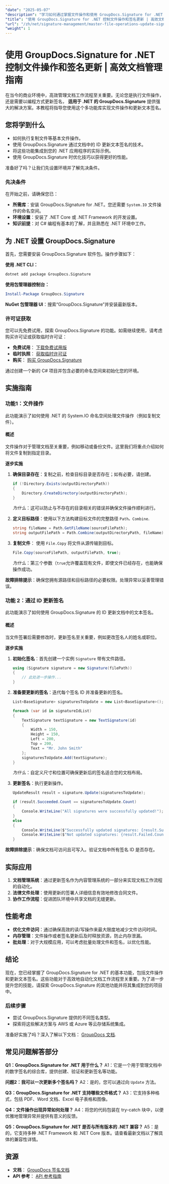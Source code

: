 ```yaml
---
"date": "2025-05-07"
"description": "学习如何通过掌握文件操作和使用 GroupDocs.Signature for .NET 更新签名来高效管理文档工作流程。非常适合希望增强数字签名流程的开发人员。"
"title": "使用 GroupDocs.Signature for .NET 控制文件操作和签名更新 | 高效文档管理指南"
"url": "/zh/net/signature-management/master-file-operations-update-signatures-groupdocs-net/"
"weight": 1
---
```


# 使用 GroupDocs.Signature for .NET 控制文件操作和签名更新 | 高效文档管理指南

在当今的商业环境中，高效管理文档工作流程至关重要。无论您是执行文件操作，还是需要以编程方式更新签名， **适用于 .NET 的 GroupDocs.Signature** 提供强大的解决方案。本教程将指导您使用这个多功能库实现文件操作和更新文本签名。

## 您将学到什么
- 如何执行复制文件等基本文件操作。
- 使用 GroupDocs.Signature 通过文档中的 ID 更新文本签名的技术。
- 将这些功能集成到您的 .NET 应用程序的实际示例。
- 使用 GroupDocs.Signature 时优化技巧以获得更好的性能。

准备好了吗？让我们先设置环境并了解先决条件。

### 先决条件
在开始之前，请确保您已：

- **所需库**：安装 GroupDocs.Signature for .NET。您还需要 `System.IO` 文件操作的命名空间。
- **环境设置**：安装了 .NET Core 或 .NET Framework 的开发设置。
- **知识前提**：对 C# 编程有基本的了解，并且熟悉在 .NET 环境中工作。

## 为 .NET 设置 GroupDocs.Signature
首先，您需要安装 GroupDocs.Signature 软件包。操作步骤如下：

**使用 .NET CLI：**
```bash
dotnet add package GroupDocs.Signature
```

**使用包管理器控制台：**
```powershell
Install-Package GroupDocs.Signature
```

**NuGet 包管理器 UI**：搜索“GroupDocs.Signature”并安装最新版本。

### 许可证获取
您可以先免费试用，探索 GroupDocs.Signature 的功能。如需继续使用，请考虑购买许可证或获取临时许可证：
- **免费试用**： [下载免费试用版](https://releases.groupdocs.com/signature/net/)
- **临时执照**： [获取临时许可证](https://purchase.groupdocs.com/temporary-license/)
- **购买**： [购买 GroupDocs.Signature](https://purchase.groupdocs.com/buy)

通过创建一个新的 C# 项目并包含必要的命名空间来初始化您的环境。

## 实施指南

### 功能1：文件操作
此功能演示了如何使用 .NET 的 System.IO 命名空间处理文件操作（例如复制文件）。 

#### 概述
文件操作对于管理文档至关重要，例如移动或备份文件。这里我们将重点介绍如何将文件复制到指定目录。

**逐步实施**
1. **确保目录存在**：复制之前，检查目标目录是否存在；如有必要，请创建。
    ```csharp
    if (!Directory.Exists(outputDirectoryPath))
    {
        Directory.CreateDirectory(outputDirectoryPath);
    }
    ```
   *为什么*：这可以防止与不存在的目录相关的错误并确保文件操作顺利进行。

2. **定义目标路径**：使用以下方法构建目标文件的完整路径 `Path。Combine`.
    ```csharp
    string fileName = Path.GetFileName(sourceFilePath);
    string outputFilePath = Path.Combine(outputDirectoryPath, fileName);
    ```

3. **复制文件**： 使用 `File.Copy` 将文件从源传输到目标。
    ```csharp
    File.Copy(sourceFilePath, outputFilePath, true);
    ```
   *为什么*：第三个参数（`true`允许覆盖现有文件，即使文件已经存在，也能确保操作成功。

**故障排除提示**：确保您拥有源路径和目标路径的必要权限。处理异常以妥善管理错误。

### 功能 2：通过 ID 更新签名
此功能演示了如何使用 GroupDocs.Signature 的 ID 更新文档中的文本签名。

#### 概述
当文件签署后需要修改时，更新签名至关重要，例如更改签名人的姓名或职位。

**逐步实施**
1. **初始化签名**：首先创建一个实例 `Signature` 带有文件路径。
    ```csharp
    using (Signature signature = new Signature(filePath))
    {
        // 此处进一步操作...
    }
    ```

2. **准备要更新的签名**：迭代每个签名 ID 并准备更新的签名。
    ```csharp
    List<BaseSignature> signaturesToUpdate = new List<BaseSignature>();
    
    foreach (var id in signatureIdList)
    {
        TextSignature textSignature = new TextSignature(id) 
        {   
            Width = 150,
            Height = 150,
            Left = 200,
            Top = 200,
            Text = "Mr. John Smith"
        };
        signaturesToUpdate.Add(textSignature);
    }
    ```
   *为什么*：自定义尺寸和位置可确保更新后的签名适合您的文档布局。

3. **更新签名**：执行更新操作。
    ```csharp
    UpdateResult result = signature.Update(signaturesToUpdate);
    
    if (result.Succeeded.Count == signaturesToUpdate.Count)
    {
        Console.WriteLine("All signatures were successfully updated!");
    }
    else
    {
        Console.WriteLine($"Successfully updated signatures: {result.Succeeded.Count}");
        Console.WriteLine($"Not updated signatures: {result.Failed.Count}");
    }
    ```

**故障排除提示**：确保文档可访问且可写入。验证文档中所有签名 ID 是否存在。

## 实际应用
1. **文档管理系统**：通过更新签名作为内容管理系统的一部分来实现文档工作流程的自动化。
2. **法律文件处理**：使用更新的签署人详细信息有效地修改合同文件。
3. **协作工作流程**：促进团队环境中共享文档的无缝更新。

## 性能考虑
- **优化文件访问**：通过确保高效的读/写操作来最大限度地减少文件访问时间。
- **内存管理**：文件操作或者签名更新后及时释放资源，防止内存泄漏。
- **批处理**：对于大规模应用，可以考虑批量处理文件和签名，以优化性能。

## 结论
现在，您已经掌握了 GroupDocs.Signature for .NET 的基本功能，包括文件操作和更新文本签名。这些功能对于高效地自动化文档工作流程至关重要。为了进一步提升您的技能，请探索 GroupDocs.Signature 的其他功能并将其集成到您的项目中。

### 后续步骤
- 尝试 GroupDocs.Signature 提供的不同签名类型。
- 探索将这些解决方案与 AWS 或 Azure 等云存储系统集成。

准备好实施了吗？深入了解以下文档： [GroupDocs 文档](https://docs。groupdocs.com/signature/net/).

## 常见问题解答部分
**Q1：GroupDocs.Signature for .NET 用于什么？**
A1：它是一个用于管理文档中的数字签名的综合库，提供创建、验证和更新签名等功能。

**问题2：我可以一次更新多个签名吗？**
A2：是的，您可以通过向 `Update` 方法。

**Q3：GroupDocs.Signature for .NET 支持哪些文件格式？**
A3：它支持多种格式，包括 PDF、Word 文档、Excel 电子表格和图像。

**Q4：文件操作出现异常如何处理？**
A4：将您的代码包装在 try-catch 块中，以便优雅地管理异常并提供有意义的反馈。

**Q5：GroupDocs.Signature for .NET 是否与所有版本的 .NET 兼容？**
A5：是的，它支持多种 .NET Framework 和 .NET Core 版本。请查看最新文档以了解具体的兼容性详情。

## 资源
- **文档**： [GroupDocs 签名文档](https://docs.groupdocs.com/signature/net/)
- **API 参考**： [API 参考指南](https://reference.groupdocs.com/signature/net/)